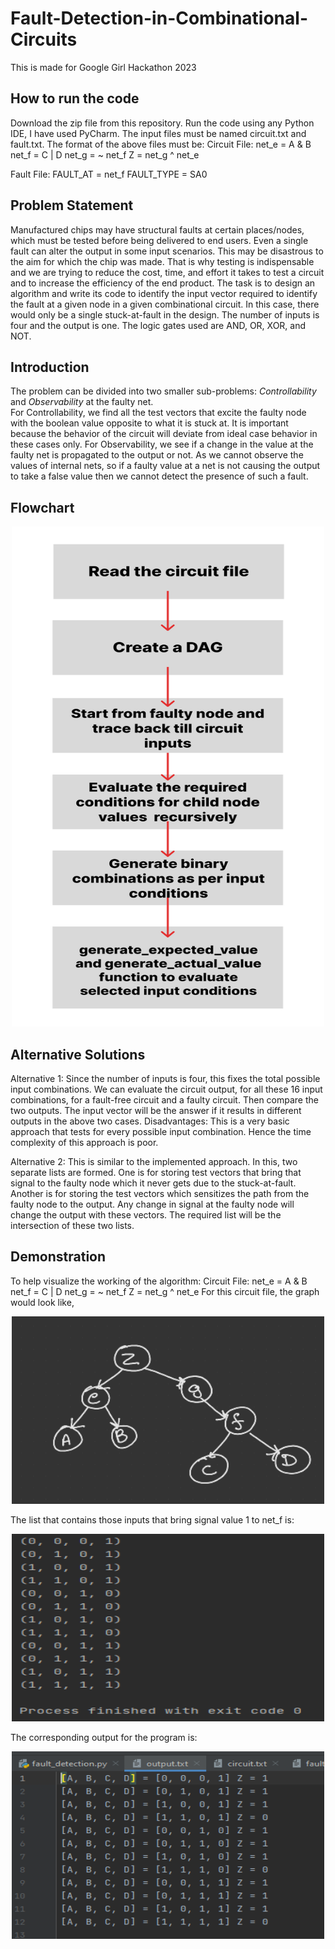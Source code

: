 # Fault-Detection-in-Combinational-Circuits
This is made for Google Girl Hackathon 2023
## How to run the code
Download the zip file from this repository. Run the code using any Python IDE, I have used PyCharm. The input files must be named circuit.txt and fault.txt. The format of the above files must be:
Circuit File:
net_e = A & B
net_f = C | D
net_g = ~ net_f
Z = net_g ^ net_e

Fault File:
FAULT_AT = net_f
FAULT_TYPE = SA0

## Problem Statement
Manufactured chips may have structural faults at certain places/nodes, which must be tested before being delivered to end users. Even a single fault can alter the output in some input scenarios. This may be disastrous to the aim for which the chip was made. That is why testing is indispensable and we are trying to reduce the cost, time, and effort it takes to test a circuit and to increase the efficiency of the end product. 
The task is to design an algorithm and write its code to identify the input vector required to identify the fault at a given node in a given combinational circuit.
In this case, there would only be a single stuck-at-fault in the design. The number of inputs is four and the output is one. The logic gates used are AND, OR, XOR, and NOT.

## Introduction
The problem can be divided into two smaller sub-problems: <I>Controllability</I> and <I>Observability</i> at the faulty net. <br>
For Controllability, we find all the test vectors that excite the faulty node with the boolean value opposite to what it is stuck at. It is important because the behavior of the circuit will deviate from ideal case behavior in these cases only.
For Observability, we see if a change in the value at the faulty net is propagated to the output or not. As we cannot observe the values of internal nets, so if a faulty value at a net is not causing the output to take a false value then we cannot detect the presence of such a fault.
## Flowchart
<p align="center">
<img src = "https://github.com/Bhawna-Rana/Fault-Detection-in-Combinational-Circuits/blob/master/flowchart%20for%20algorithm.png" width ="500/" height="800/">
</p>

## Alternative Solutions
Alternative 1: Since the number of inputs is four, this fixes the total possible input combinations. We can evaluate the circuit output, for all these 16 input combinations, for a fault-free circuit and a faulty circuit. Then compare the two outputs. The input vector will be the answer if it results in different outputs in the above two cases.
Disadvantages: This is a very basic approach that tests for every possible input combination. Hence the time complexity of this approach is poor.

Alternative 2: This is similar to the implemented approach. In this, two separate lists are formed. One is for storing test vectors that bring that signal to the faulty node which it never gets due to the stuck-at-fault. Another is for storing the test vectors which sensitizes the path from the faulty node to the output. Any change in signal at the faulty node will change the output with these vectors. The required list will be the intersection of these two lists.

## Demonstration
To help visualize the working of the algorithm:
Circuit File:
net_e = A & B
net_f = C | D
net_g = ~ net_f
Z = net_g ^ net_e
For this circuit file, the graph would look like, <be>
<p align="center">
  <img src="https://github.com/Bhawna-Rana/Fault-Detection-in-Combinational-Circuits/blob/master/graph%20example.png" width="500/" height="300/">
</p>
The list that contains those inputs that bring signal value 1 to net_f is:
<p align="center">
 <img src = "https://github.com/Bhawna-Rana/Fault-Detection-in-Combinational-Circuits/blob/master/controllability%20function%20output.png" width="500/" height="300/">
</p>
The corresponding output for the program is:
<p align="center">
 <img src = "https://github.com/Bhawna-Rana/Fault-Detection-in-Combinational-Circuits/blob/master/test_vectors.png" width="500/" height="300/">
</p>

